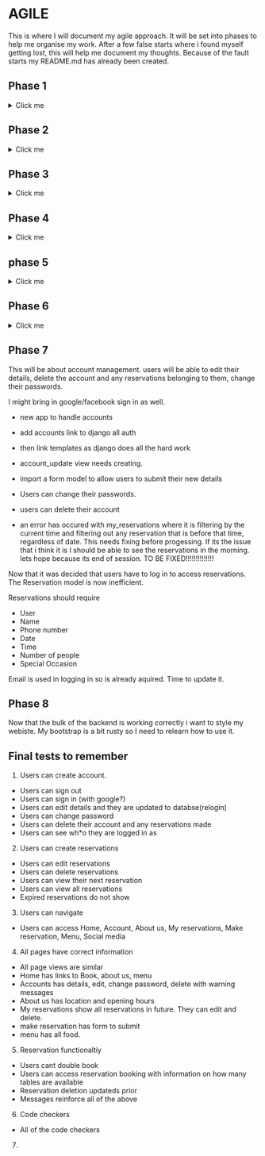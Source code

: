 # AGILE

This is where I will document my agile approach. It will be set into phases to help me organise my work. After a few false starts where i found myself getting lost, this will help me document my thoughts. Because of the fault starts my README.md has already been created. 

## Phase 1

<details>
<summary>Click me</summary>

- Setup repo.
- Create Django project.
- Install basic dependencies and add to requirements.
- Create procfile to deploy to Heroku.
- Create app on Heroku.
- Link GitHub repo to Heroku app.
- Test to deploy working project ASAP.
- Document project creation and deployment.
- Perform design thinking exercise for features to include in project.
- Add user stories to readme.
- Add wireframes to readme.
- Mock up initial database design and document in readme.
- List and link technologies used in readme.
- Learn to use GitHub projects. Create user stories.

Still to do:
- Identify a colour schema to use in the site

![Phase1](docs/agile/phase1.png)

</details>

## Phase 2

<details>
<summary>Click me</summary>

Focus for the next session is to do with setting up templates to have a view of the home page. As well as this I will create my user stories in github projects for Phase 1, phase 2 and my overall User Stories to outline the project. 

- Setup base.html.
- create separate components for site such as head, header, navbar, footer in a subfolder to inject into base.html.
- Setup index page in home app.
- Build navigation.
- Set up styling basics and check with deployed Heroku app.

![Phase2](docs/agile/phase2.png)

With the templates linked, CSS and JS loading in the deployed version its time to make some models. Reservations will be first. 

</details>

## Phase 3

<details>
<summary>Click me</summary>

Focus for Phase 3 is creating a reservations model. I need a form for users to submit their reservations times. This needs to be saved to the database. I would like to create authentication but I need to research this a bit more as my understanding isnt quite where I would like it to be.

- forms needed for reservation submited
- model 
- views
- urls 

Now that I have a form to submit, a database to save the information and the admin panel is styled nicely. We need to add validation to the submittable form.

- Opening hours and 15 minute intervals
- Date that hasnt happened yet
- Number of people capped at 8 
- Phone numnber is a number 

The next step is to make sure that users cant double book. I will have to create a model for tables and connected them to bookings. This will be done at a later phase.

![Phase3](docs/agile/phase3.png)
</details>

## Phase 4

<details>
<summary>Click me</summary>

Now that users can submit a reservation and it is saved to the database. I think navigation around the website will speed up processes. Time to fix the nav bar to include *Home, Make a Reservation, Login, Logout, SignUp, menu, about us.

I havent decided if logging in is actually necessary for this project as users can just get email confirmation of the booking. If users dont need to login then a cancellation/alteration page will be added for users to engage with. This means that the reservations will need a unique code for users to edit their information. 

The navbar has been set up with links to the homepage, make a reservation, about us and menu. Now for the social media icons to be linked to social accounts. 

I have decided to implement a login user function so the navbar will be updated with these once it is done. At this point the social media icons will be implemented into the footer. 

![Phase4](docs/agile/phase4.png)

</details>

## phase 5 

<details>
<summary>Click me</summary>

This will be about user authentication using django AllAuth.

- Install `allauth` package.
- Add allauth to installed applications in settings.py.
- Add login/logout redirects back to index page.
- Perform migrations.
- Adapt navigation bar using Django Templates to to give registered/unregistered site users different menu options
- reservations can only be made by authenticated users. 
- Now the user needs to be linked with any reservation they make. simple edit to reservation model and views.
- This caused problems with the database so changed to sqlite3 adn remigrated.
- now to create users, reservation(That are hopefully linked to users) and create html that shows a logged in users reservations.
- Now to link the my_reservations page into the nav bar for authenticated users.

![Phase5](docs/agile/phase5.png)

Now that users can authories themselves and they are connected to their reservations. Users now need to be able to updated or cancel a reservation if necessary. 

</details>

## Phase 6

<details>
<summary>Click me</summary>

- Logged in users can access their reservations using my_reservations.
- Next to the reservations should be a button called edit that brings them to an edit reservations form.
- Another button called delete reservation should be next to that which removes the reservations entirely.
- Users need access to only their reservations.

After creating the edit form reponse an error was thrown. Apparently i need a modelform to handle the data instead of a normal form as i am accessing the database. modelforms need a meta class. 

- Now that users can edit their reservations they need to be able to delete them.

- Users need to be able to see their reservations in date/time order on their reservation page
This was a simple edit to my_reservations view. I ran into trouble understanding the difference between the models and the variables as i had called them similar things. Time to start planning names a bit more clearly. 

- Users can view their next reservation on the homepage if logged in. 

![Phase6](docs/agile/phase6.png)

This phase was a great way to manipulate database models and display data in html pages.

- I also need to check that the reservations update when their latest reservation time is passed. 

</details>

## Phase 7 

This will be about account management. users will be able to edit their details, delete the account and any reservations belonging to them, change their passwords.

I might bring in google/facebook sign in as well. 

- new app to handle accounts
- add accounts link to django all auth
- then link templates as django does all the hard work

- account_update view needs creating.
- import a form model to allow users to submit their new details
- Users can change their passwords.
- users can delete their account

- an error has occured with my_reservations where it is filtering by the current time and filtering out any reservation that is before that time, regardless of date. This needs fixing before progessing. If its the issue that i think it is I should be able to see the reservations in the morning. lets hope because its end of session. TO BE FIXED!!!!!!!!!!!!!!


Now that it was decided that users have to log in to access reservations. The Reservation model is now inefficient.

Reservations should require 
- User 
- Name 
- Phone number
- Date
- Time
- Number of people
- Special Occasion

Email is used in logging in so is already aquired. Time to update it. 

## Phase 8

Now that the bulk of the backend is working correctly i want to style my webiste. My bootstrap is a bit rusty so I need to relearn how to use it. 

## Final tests to remember 

1. Users can create account.

- Users can sign out  
- Users can sign in (with google?)
- Users can edit details and they are updated to databse(relogin)  
- Users can change password  
- Users can delete their account and any reservations made  
- Users can see wh*o they are logged in as  

2. Users can create reservations 

- Users can edit reservations
- Users can delete reservations
- Users can view their next reservation
- Users can view all reservations 
- Expired reservations do not show

3. Users can navigate

- Users can access Home, Account, About us, My reservations, Make reservation, Menu, Social media

4. All pages have correct information

-  All page views are similar
-  Home has links to Book, about us, menu
-  Accounts has details, edit, change password, delete with warning messages
-  About us has location and opening hours 
-  My reservations show all reservations in future. They can edit and delete.
-  make reservation has form to submit
-  menu has all food. 

5. Reservation functionaltiy
- Users cant double book
- Users can access reservation booking with information on how many tables are available
- Reservation deletion updateds prior
- Messages reinforce all of the above

6. Code checkers 
- All of the code checkers 

7. 